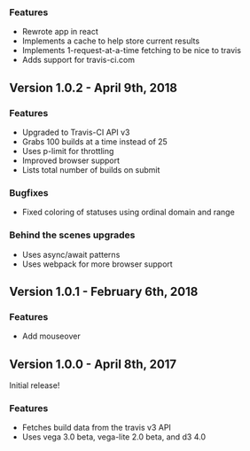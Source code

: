 ### Features

- Rewrote app in react
- Implements a cache to help store current results
- Implements 1-request-at-a-time fetching to be nice to travis
- Adds support for travis-ci.com

## Version 1.0.2 - April 9th, 2018

### Features

- Upgraded to Travis-CI API v3
- Grabs 100 builds at a time instead of 25
- Uses p-limit for throttling
- Improved browser support
- Lists total number of builds on submit

### Bugfixes

- Fixed coloring of statuses using ordinal domain and range

### Behind the scenes upgrades

- Uses async/await patterns
- Uses webpack for more browser support



## Version 1.0.1 - February 6th, 2018

### Features

- Add mouseover

## Version 1.0.0 - April 8th, 2017

Initial release!

### Features

- Fetches build data from the travis v3 API
- Uses vega 3.0 beta, vega-lite 2.0 beta, and d3 4.0

